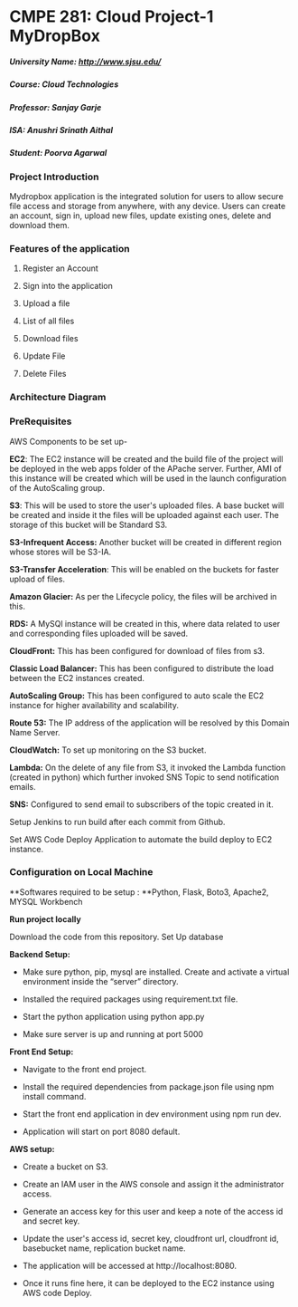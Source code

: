 # CMPE 281: Cloud Project-1 MyDropBox

##### University Name: http://www.sjsu.edu/
##### Course: Cloud Technologies
##### Professor: Sanjay Garje
##### ISA: Anushri Srinath Aithal
##### Student: Poorva Agarwal

### Project Introduction

Mydropbox application is the integrated solution for users to allow secure file access and storage from anywhere, with any device. Users can create an account, sign in, upload new files, update existing ones, delete and download them. 

### Features of the application

1. Register an Account

2. Sign into the application

3. Upload a file

4. List of all files

5. Download files

6. Update File

7. Delete Files

### Architecture Diagram

### PreRequisites
AWS Components to be set up-

**EC2**: The EC2 instance will be created and the build file of the project will be deployed in the web apps folder of the APache server. Further, AMI of this instance will be created which will be used in the launch configuration of the AutoScaling group.

**S3**: This will be used to store the user's uploaded files. A base bucket will be created and inside it the files will be uploaded against each user. The storage of this bucket will be Standard S3.

**S3-Infrequent Access:** Another bucket will be created in different region whose stores will be S3-IA.

**S3-Transfer Acceleration**: This will be enabled on the buckets for faster upload of files.

**Amazon Glacier:** As per the Lifecycle policy, the files will be archived in this.

**RDS:** A MySQl instance will be created in this, where data related to user and corresponding files uploaded will be saved.

**CloudFront:** This has been configured for download of files from s3.

**Classic Load Balancer:** This has been configured to distribute the load between the EC2 instances created.

**AutoScaling Group:** This has been configured to auto scale the EC2 instance for higher availability and scalability.

**Route 53:** The IP address of the application will be resolved by this Domain Name Server.

**CloudWatch:** To set up monitoring on the S3 bucket.

**Lambda:** On the delete of any file from S3, it invoked the Lambda function (created in python) which further invoked SNS Topic to send notification emails.

**SNS:** Configured to send email to subscribers of the topic created in it.

Setup Jenkins to run build after each commit from Github.

Set AWS Code Deploy Application to automate the build deploy to EC2 instance.


### Configuration on Local Machine

**Softwares required to be setup : **Python, Flask, Boto3, Apache2, MYSQL Workbench

**Run project locally**

Download the code from this repository.
Set Up database

**Backend Setup:**

- Make sure python, pip, mysql are installed. Create and activate a virtual environment inside the “server” directory.

- Installed the required packages using requirement.txt file.

- Start the python application using python app.py

- Make sure server is up and running at port 5000

**Front End Setup:**

- Navigate to the front end project.

- Install the required dependencies from package.json file using npm install command.

- Start the front end application in dev environment using npm run dev.

- Application will start on port 8080 default.

**AWS setup:**

- Create a bucket on S3.

- Create an IAM user in the AWS console and assign it the administrator access.

- Generate an access key for this user and keep a note of the access id and secret key.

- Update the user's access id, secret key, cloudfront url, cloudfront id, basebucket name, replication bucket name.

- The application will be accessed at http://localhost:8080.

- Once it runs fine here, it can be deployed to the EC2 instance using AWS code Deploy.
